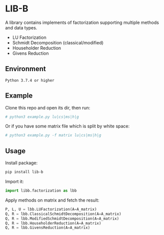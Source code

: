 # LIB-B

A library contains implements of factorization supporting multiple methods and data types.

- LU Factorization
- Schmidt Decomposition (classical/modified)
- Householder Reduction
- Givens Reduction

## Environment

    Python 3.7.4 or higher

## Example

Clone this repo and open its dir, then run:

```sh
# python3 example.py lu|cs|ms|h|g
```

Or if you have some matrix file which is split by white space:

```sh
# python3 example.py -f matrix lu|cs|ms|h|g
```

## Usage

Install package:

```sh
pip install lib-b
```

Import it:

```python
import libb.factorization as lbb
```

Apply methods on matrix and fetch the result:

```python
P, L, U = lbb.LUFactorization(A=A_matrix)
Q, R = lbb.ClassicalSchmidtDecomposition(A=A_matrix)
Q, R = lbb.ModifiedSchmidtDecomposition(A=A_matrix)
Q, R = lbb.HouseholderReduction(A=A_matrix)
Q, R = lbb.GivensReduction(A=A_matrix)
```
